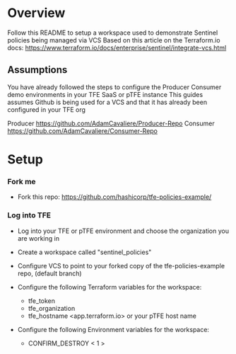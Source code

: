# Overview
Follow this README to setup a workspace used to demonstrate Sentinel policies being managed via VCS
Based on this article on the Terraform.io docs: https://www.terraform.io/docs/enterprise/sentinel/integrate-vcs.html

## Assumptions 
You have already followed the steps to configure the Producer Consumer demo environments in your TFE SaaS or pTFE instance
This guides assumes Github is being used for a VCS and that it has already been configured in your TFE org

Producer
https://github.com/AdamCavaliere/Producer-Repo
Consumer
https://github.com/AdamCavaliere/Consumer-Repo

# Setup 

### Fork me
* Fork this repo: https://github.com/hashicorp/tfe-policies-example/
### Log into TFE
* Log into your TFE or pTFE environment and choose the organization you are working in
* Create a workspace called "sentinel_policies"
* Configure VCS to point to your forked copy of the tfe-policies-example repo, (default branch)
* Configure the following Terraform variables for the workspace:
  - tfe_token <your tfe user token>
  - tfe_organization <your tfe org>
  - tfe_hostname <app.terraform.io> or your pTFE host name
  
* Configure the following Environment variables for the workspace:
  - CONFIRM_DESTROY < 1 >


  

